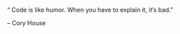 “ Code is like humor. When you have to explain it, it’s bad.” 

– Cory House




<!---
nnype/nnype is a ✨ special ✨ repository because its `README.md` (this file) appears on your GitHub profile.
You can click the Preview link to take a look at your changes.
--->
